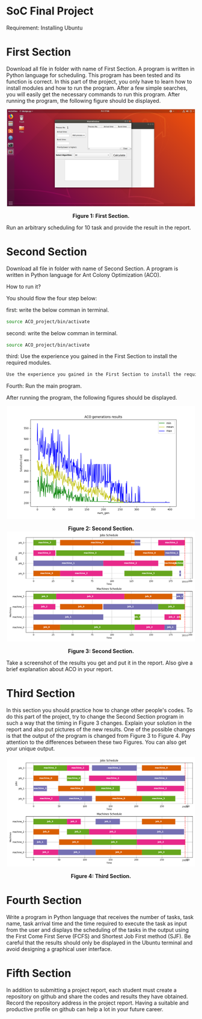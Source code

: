 # SoC Final Project

Requirement: Installing Ubuntu

# First Section
Download all file in folder with name of First Section. A program is written in Python language for scheduling. This program has been tested and its function is correct. In this part of the project, you only have to learn how to install modules and how to run the program. After a few simple searches, you will easily get the necessary commands to run this program.
After running the program, the following figure should be displayed.
<div align="center">
  <img align="center" src="First Section/First Section.png" width="500px" />
  <figcaption><b><br>Figure 1: First Section.</b></figcaption>
</div>

Run an arbitrary scheduling for 10 task and provide the result in the report. 


# Second Section
Download all file in folder with name of Second Section. A program is written in Python language for Ant Colony Optimization (ACO). 

How to run it?

You should flow the four step below:

first: write the below comman in terminal.
```sh
source ACO_project/bin/activate
```

second: write the below comman in terminal.
```sh
source ACO_project/bin/activate
```

third: Use the experience you gained in the First Section to install the required modules.
```sh
Use the experience you gained in the First Section to install the required modules.
```

Fourth: Run the main program.

After running the program, the following figures should be displayed.
<div align="center">
  <img align="center" src="Second Section/results/ACO_cycles_results.png" width="500px" />
  <figcaption><b><br>Figure 2: Second Section.</b></figcaption>
</div>

<div align="center">
  <img align="center" src="Second Section/results/execution_gantt.png" width="500px" />
  <figcaption><b><br>Figure 3: Second Section.</b></figcaption>
</div>


Take a screenshot of the results you get and put it in the report. Also give a brief explanation about ACO in your report.


# Third Section

In this section you should practice how to change other people's codes. To do this part of the project, try to change the Second Section program in such a way that the timing in Figure 3 changes. Explain your solution in the report and also put pictures of the new results. One of the possible changes is that the output of the program is changed from Figure 3 to Figure 4. Pay attention to the differences between these two Figures. You can also get your unique output.

<div align="center">
  <img align="center" src="Third Section/Figure_4.png" width="500px" />
  <figcaption><b><br>Figure 4: Third Section.</b></figcaption>
</div>


# Fourth Section

Write a program in Python language that receives the number of tasks, task name, task arrival time and the time required to execute the task as input from the user and displays the scheduling of the tasks in the output using the First Come First Serve (FCFS) and Shortest Job First method (SJF). Be careful that the results should only be displayed in the Ubuntu terminal and avoid designing a graphical user interface.

# Fifth Section

In addition to submitting a project report, each student must create a repository on github and share the codes and results they have obtained. Record the repository address in the project report. Having a suitable and productive profile on github can help a lot in your future career.

